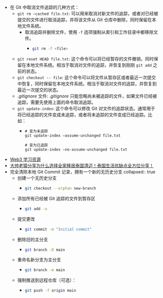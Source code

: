 - 在 Git 中取消文件追踪的几种方式：
	- `git rm –cached file.txt`: 可以用来取消对新文件的追踪，或者对已经被提交的文件进行取消追踪，并将该文件从 Git 仓库中删除，同时保留在本地文件系统。
		- 取消追踪并删除文件，使用 `-f` 选项强制从索引和工作目录中都移除文件。
			- ```sh
			  git rm -f <file>
			  ```
	- `git reset HEAD file.txt`: 这个命令可以将已经暂存的文件撤销，同时保留在本地文件系统。相当于取消对文件的追踪，并恢复到刚刚 `git add` 之前的状态。
	- `git checkout -- file`: 这个命令可以将文件从暂存区或者最近一次提交中恢复，同时保留在本地文件系统。相当于取消对文件的追踪，并恢复到最近一次提交的状态。
	- _.gitignore_ 文件: _.gitignore_ 只能忽略尚未被追踪的文件，如果文件已经被追踪，需要先使用上面的命令取消追踪。
	- `git update-index`: 这个命令可以修改 Git 对文件的追踪状态。通常用于将已经追踪的文件变成未追踪，或者将未追踪的文件变成已经追踪。比如：
		- ```
		  # 变为未追踪
		  git update-index –assume-unchanged file.txt
		  
		  # 变为已追踪
		  git update-index –no-assume-unchanged file.txt
		  ```
- [Web3 学习资源](https://www.hackquest.io/zh)
- [大帅老猿分享为什么选择全家移居泰国清迈！泰国生活优缺点全方位分享！](https://dashu.ai/blog/56)
- 完全清除本地 Git Commit 记录，拥有一个新的无历史分支
  collapsed:: true
	- 创建一个无历史分支
		- ```sh
		  git checkout --orphan new-branch
		  ```
	- 添加所有已经被 Git 追踪的文件到暂存区
		- ```sh
		  git add -u
		  ```
	- 提交更改
		- ```sh
		  git commit -m "Initial commit"
		  ```
	- 删除旧的主分支
		- ```sh
		  git branch -D main
		  ```
	- 重命名新分支为主分支
		- ```sh
		  git branch -m main
		  ```
	- 强制推送到远程仓库（可选）：
		- ```sh
		  git push -f origin main
		  ```